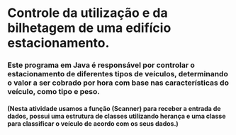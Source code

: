 # Controle da utilização e da bilhetagem de uma edifício estacionamento.

### Este programa em Java é responsável por controlar o estacionamento de diferentes tipos de veículos, determinando o valor a ser cobrado por hora com base nas características do veículo, como tipo e peso.

#### (Nesta atividade usamos a função (Scanner) para receber a entrada de dados, possui uma estrutura de classes utilizando herança e uma classe para classificar o veículo de acordo com os seus dados.)
